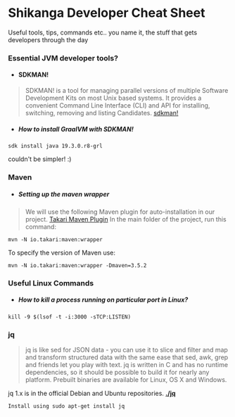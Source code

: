 # Shikanga Developer Cheat Sheet
Useful tools, tips, commands etc.. you name it, the stuff that gets developers through the day

### Essential JVM developer tools?

* #### SDKMAN!
> SDKMAN! is a tool for managing parallel versions of multiple Software Development Kits on most Unix based systems. It provides a convenient Command Line Interface (CLI) and API for installing, switching, removing and listing Candidates.
[sdkman!](https://sdkman.io/)

* ##### How to install GraalVM with SDKMAN!
```
sdk install java 19.3.0.r8-grl
```
couldn't be simpler! :)


### Maven

* ##### Setting up the maven wrapper
> We will use the following Maven plugin for auto-installation in our project. [Takari Maven Plugin](https://github.com/takari/takari-maven-plugin)
In the main folder of the project, run this command:
```
mvn -N io.takari:maven:wrapper
```
To specify the version of Maven use:
```
mvn -N io.takari:maven:wrapper -Dmaven=3.5.2
```


### Useful Linux Commands

* ##### How to kill a process running on particular port in Linux?
```
kill -9 $(lsof -t -i:3000 -sTCP:LISTEN)
```

### jq
> jq is like sed for JSON data - you can use it to slice and filter and map and transform structured data with the same ease that sed, awk, grep and friends let you play with text.
jq is written in C and has no runtime dependencies, so it should be possible to build it for nearly any platform. Prebuilt binaries are available for Linux, OS X and Windows.

jq 1.x is in the official Debian and Ubuntu repositories. <b>[./jq](https://stedolan.github.io/jq)</b>
```
Install using sudo apt-get install jq
```

